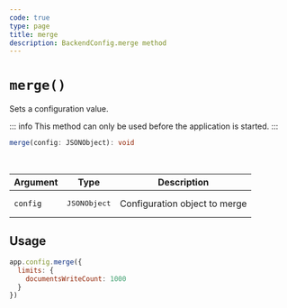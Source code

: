 ```yaml
---
code: true
type: page
title: merge
description: BackendConfig.merge method
---
```


# `merge()`

Sets a configuration value.

::: info
This method can only be used before the application is started.
:::

```ts
merge(config: JSONObject): void
```

<br/>

| Argument | Type                  | Description                   |
|----------|-----------------------|-------------------------------|
| `config` | <pre>JSONObject</pre> | Configuration object to merge |

## Usage

```js
app.config.merge({
  limits: {
    documentsWriteCount: 1000
  }
})
```

